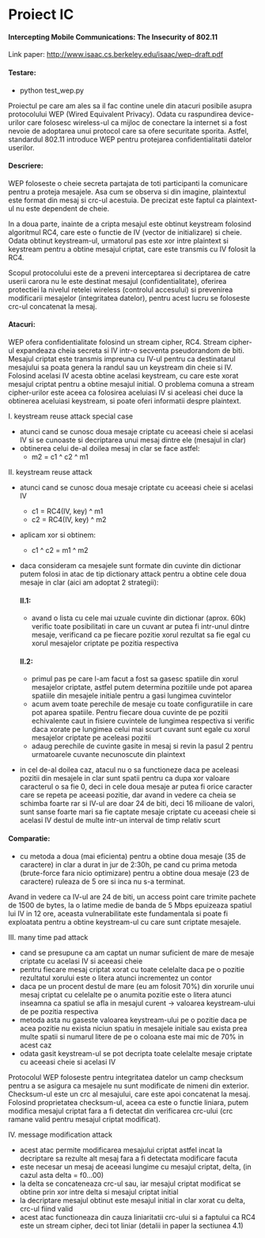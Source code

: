 # Proiect IC
#### Intercepting Mobile Communications: The Insecurity of 802.11


Link paper: http://www.isaac.cs.berkeley.edu/isaac/wep-draft.pdf

#### Testare:
* python test_wep.py

Proiectul pe care am ales sa il fac contine unele din atacuri posibile asupra protocolului WEP (Wired Equivalent Privacy). Odata cu raspundirea device-urilor care folosesc wireless-ul ca mijloc de conectare la internet si a fost nevoie de adoptarea unui protocol care sa ofere securitate sporita. Astfel, standardul 802.11 introduce WEP pentru protejarea confidentialitatii datelor userilor.

#### Descriere:
WEP foloseste o cheie secreta partajata de toti participanti la comunicare pentru a proteja mesajele.
Asa cum se observa si din imagine, plaintextul este format din mesaj si crc-ul acestuia. De precizat este faptul ca plaintext-ul nu este dependent de cheie.

In a doua parte, inainte de a cripta mesajul este obtinut keystream folosind algoritmul RC4, care este o functie de IV (vector de initializare) si cheie. Odata obtinut keystream-ul, urmatorul pas este xor intre plaintext si keystream pentru a obtine mesajul criptat, care este transmis cu IV folosit la RC4.

Scopul protocolului este de a preveni interceptarea si decriptarea de catre userii carora nu le este destinat mesajul (confidentialitate), oferirea protectiei la nivelul retelei wireless (controlul accesului) si prevenirea modificarii mesajelor (integritatea datelor), pentru acest lucru se foloseste crc-ul concatenat la mesaj.

#### Atacuri:
WEP ofera confidentialitate folosind un stream cipher, RC4. Stream cipher-ul expandeaza cheia secreta si IV intr-o secventa pseudorandom de biti. Mesajul criptat este transmis impreuna cu IV-ul pentru ca destinatarul mesajului sa poata genera la randul sau un keystream din cheie si IV. Folosind acelasi IV acesta obtine acelasi keystream, cu care este xorat mesajul criptat pentru a obtine mesajul initial.
O problema comuna a stream cipher-urilor este aceea ca folosirea aceluiasi IV si aceleasi chei duce la obtinerea aceluiasi keystream, si poate oferi informatii despre plaintext.

I. keystream reuse attack special case
- atunci cand se cunosc doua mesaje criptate cu aceeasi cheie si acelasi IV si se cunoaste si decriptarea unui mesaj dintre ele (mesajul in clar)
- obtinerea celui de-al doilea mesaj in clar se face astfel:
	- m2 = c1 ^ c2 ^ m1

II. keystream reuse attack
- atunci cand se cunosc doua mesaje criptate cu aceeasi cheie si acelasi IV
	- c1 = RC4(IV, key) ^ m1
	- c2 = RC4(IV, key) ^ m2

- aplicam xor si obtinem:
	- c1 ^ c2 = m1 ^ m2

- daca consideram ca mesajele sunt formate din cuvinte din dictionar putem folosi in atac de tip dictionary attack pentru a obtine cele doua mesaje in clar (aici am adoptat 2 strategii):
	#### II.1:
	- avand o lista cu cele mai uzuale cuvinte din dictionar (aprox. 60k) verific toate posibilitati in care un cuvant ar putea fi intr-unul dintre mesaje, verificand ca pe fiecare pozitie xorul rezultat sa fie egal cu xorul mesajelor criptate pe pozitia respectiva

	#### II.2:
	- primul pas pe care l-am facut a fost sa gasesc spatiile din xorul mesajelor criptate, astfel putem determina pozitiile unde pot aparea spatiile din mesajele initiale pentru a gasi lungimea cuvintelor
	- acum avem toate perechile de mesaje cu toate configuratiile in care pot aparea spatiile. Pentru fiecare doua cuvinte de pe pozitii echivalente caut in fisiere cuvintele de lungimea respectiva si verific daca xorate pe lungimea celui mai scurt cuvant sunt egale cu xorul mesajelor criptate pe aceleasi pozitii
	- adaug perechile de cuvinte gasite in mesaj si revin la pasul 2 pentru urmatoarele cuvante necunoscute din plaintext

- in cel de-al doilea caz, atacul nu o sa functioneze daca pe aceleasi pozitii din mesajele in 	clar sunt spatii pentru ca dupa xor valoare caracterul o sa fie 0, deci in cele doua mesaje ar putea fi orice caracter care se repeta pe aceeasi pozitie, dar avand in vedere ca cheia se 	schimba foarte rar si IV-ul are doar 24 de biti, deci 16 milioane de valori, sunt sanse foarte 	mari sa fie captate mesaje criptate cu aceeasi cheie si acelasi IV destul de multe intr-un 	interval de timp relativ scurt

#### Comparatie:
- cu metoda a doua (mai eficienta) pentru a obtine doua mesaje (35 de caractere) in clar a 	durat in jur de 2:30h, pe cand cu prima metoda (brute-force fara nicio optimizare) pentru a obtine doua mesaje (23 de caractere) ruleaza de 5 ore si inca nu s-a terminat.
	
Avand in vedere ca IV-ul are 24 de biti, un access point care trimite pachete de 1500 de bytes, la o latime medie de banda de 5 Mbps epuizeaza spatiul lui IV in 12 ore, aceasta vulnerabilitate este fundamentala si poate fi exploatata pentru a obtine keystream-ul cu care sunt criptate mesajele.

III. many time pad attack
- cand se presupune ca am captat un numar suficient de mare de mesaje criptate cu acelasi 	IV si aceeasi cheie
- pentru fiecare mesaj criptat xorat cu toate celelalte daca pe o pozitie rezultatul xorului este 	o litera atunci incrementez un contor
- daca pe un procent destul de mare (eu am folosit 70%) din xorurile unui mesaj criptat cu 	celelalte pe o anumita pozitie este o litera atunci inseamna ca spatiul se afla in mesajul 	curent -> valoarea keystream-ului de pe pozitia respectiva
- metoda asta nu gaseste valoarea keystream-ului pe o pozitie daca pe acea pozitie nu exista 	niciun spatiu in mesajele initiale sau exista prea multe spatii si numarul litere de pe o 	coloana este mai mic de 70% in acest caz
- odata gasit keystream-ul se pot decripta toate celelalte mesaje criptate cu aceeasi cheie si 	acelasi IV

Protocolul WEP foloseste pentru integritatea datelor un camp checksum pentru a se asigura ca mesajele nu sunt modificate de nimeni din exterior. Checksum-ul este un crc al mesajului, care este apoi concatenat la mesaj.
Folosind proprietatea checksum-ul, aceea ca este o functie liniara, putem modifica mesajul criptat fara a fi detectat din verificarea crc-ului (crc ramane valid pentru mesajul criptat modificat).

IV. message modification attack
- acest atac permite modificarea mesajului criptat astfel incat la decriptare sa rezulte alt 	mesaj fara a fi detectata modificare facuta
- este necesar un mesaj de aceeasi lungime cu mesajul criptat, delta, (in cazul asta delta = f0...00)
- la delta se concateneaza crc-ul sau, iar mesajul criptat modificat se obtine prin xor intre 	delta si mesajul criptat initial
- la decriptare mesajul obtinut este mesajul initial in clar xorat cu delta, crc-ul fiind valid
- acest atac functioneaza din cauza liniaritatii crc-ului si a faptului ca RC4 este un stream 	cipher, deci tot liniar (detalii in paper la sectiunea 4.1)
